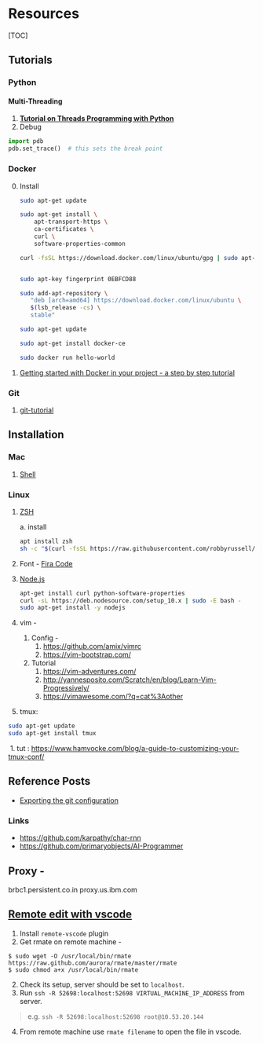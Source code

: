 # Resources

[TOC]

## Tutorials

### Python

#### Multi-Threading

1. [**Tutorial on Threads Programming with Python**](http://www.science.smith.edu/dftwiki/images/5/58/Matlof_PythonTutorial.pdf)
2. Debug

```python
import pdb
pdb.set_trace()  # this sets the break point
```



### Docker

0. Install 

   ```bash
   sudo apt-get update
   
   sudo apt-get install \
       apt-transport-https \
       ca-certificates \
       curl \
       software-properties-common
   
   curl -fsSL https://download.docker.com/linux/ubuntu/gpg | sudo apt-key add -
   
   
   sudo apt-key fingerprint 0EBFCD88
   
   sudo add-apt-repository \
      "deb [arch=amd64] https://download.docker.com/linux/ubuntu \
      $(lsb_release -cs) \
      stable"
   
   sudo apt-get update
   
   sudo apt-get install docker-ce
   
   sudo docker run hello-world
   
   ```

   

1. [Getting started with Docker in your project - a step by step tutorial](https://takacsmark.com/getting-started-with-docker-in-your-project-step-by-step-tutorial/)



### Git

1. [git-tutorial](https://backlog.com/git-tutorial/what-is-git/)



## Installation

### Mac

1. [Shell](https://medium.com/@caulfieldOwen/youre-missing-out-on-a-better-mac-terminal-experience-d73647abf6d7)

### Linux

1. [ZSH](https://medium.com/wearetheledger/oh-my-zsh-made-for-cli-lovers-installation-guide-3131ca5491fb)

   a. install 

   ```bash
   apt install zsh
   sh -c "$(curl -fsSL https://raw.githubusercontent.com/robbyrussell/oh-my-zsh/master/tools/install.sh)"
   ```

2. Font - [Fira Code](https://github.com/tonsky/FiraCode)

3. [Node.js](https://www.digitalocean.com/community/tutorials/how-to-install-node-js-on-ubuntu-16-04)

   ```bash
   apt-get install curl python-software-properties
   curl -sL https://deb.nodesource.com/setup_10.x | sudo -E bash -
   sudo apt-get install -y nodejs
   ```

4. vim -

   1. Config - 
      1. https://github.com/amix/vimrc
      2. https://vim-bootstrap.com/
   2. Tutorial
      1. https://vim-adventures.com/
      2. http://yannesposito.com/Scratch/en/blog/Learn-Vim-Progressively/
      3. https://vimawesome.com/?q=cat%3Aother

5. tmux:

```bash
sudo apt-get update
sudo apt-get install tmux
```

​	1. tut : https://www.hamvocke.com/blog/a-guide-to-customizing-your-tmux-conf/

## Reference Posts

* [Exporting the git configuration](https://blog.praveen.science/best-way-to-import-or-export-the-git-configuration/)



### Links

* https://github.com/karpathy/char-rnn
* https://github.com/primaryobjects/AI-Programmer


## Proxy -

brbc1.persistent.co.in
proxy.us.ibm.com

## [Remote edit with vscode](https://medium.com/@prtdomingo/editing-files-in-your-linux-virtual-machine-made-a-lot-easier-with-remote-vscode-6bb98d0639a4)
1. Install `remote-vscode` plugin
2. Get rmate on remote machine -
```
$ sudo wget -O /usr/local/bin/rmate https://raw.github.com/aurora/rmate/master/rmate
$ sudo chmod a+x /usr/local/bin/rmate
```
2. Check its setup, server should be set to `localhost`.
3. Run `ssh -R 52698:localhost:52698 VIRTUAL_MACHINE_IP_ADDRESS` from server.
> e.g. `ssh -R 52698:localhost:52698 root@10.53.20.144`
4. From remote machine use `rmate filename` to open the file in vscode.